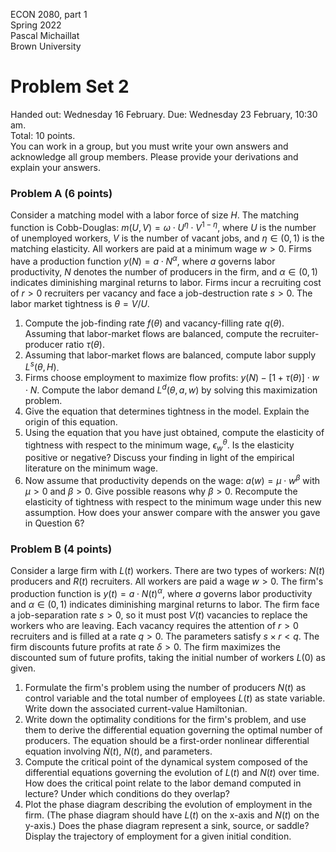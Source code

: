 ECON 2080, part 1  
Spring 2022  
Pascal Michaillat  
Brown University

# Problem Set 2

Handed out: Wednesday 16 February. Due: Wednesday 23 February, 10:30 am.  
Total: 10 points.  
You can work in a group, but you must write your own answers and acknowledge all group members. Please provide your derivations and explain your answers.

### Problem A (6 points)

Consider a matching model with a labor force of size $H$. The matching function is  Cobb-Douglas:  $m(U,V) = \omega \cdot U^{\eta} \cdot V^{1-\eta}$, where $U$ is the number of unemployed workers, $V$ is the number of vacant jobs, and $\eta\in (0,1)$ is the matching elasticity. All workers are paid at a minimum wage $w>0$. Firms have a production function $y(N) = a \cdot N^{\alpha}$, where $a$ governs labor productivity, $N$ denotes the number of producers in the firm, and $\alpha \in (0,1)$ indicates diminishing marginal returns to labor. Firms incur a recruiting cost of $r > 0$ recruiters per vacancy and face a job-destruction rate $s > 0$. The labor market tightness is $\theta = V/U$.

1. Compute the job-finding rate $f(\theta)$ and vacancy-filling rate $q(\theta)$. Assuming that labor-market flows are balanced, compute the recruiter-producer ratio $\tau(\theta)$.
2. Assuming that labor-market flows are balanced, compute labor supply $L^s(\theta,H)$.
3. Firms choose employment to maximize flow profits: $y(N) - [1+\tau(\theta)] \cdot w \cdot N$. Compute the labor demand $L^d(\theta,a,w)$ by solving this maximization problem.
4. Give the equation that determines tightness in the model. Explain the origin of this equation.
5. Using the equation that you have just obtained, compute the elasticity of tightness with respect to the minimum wage, $\epsilon^{\theta}_w$. Is the elasticity positive or negative? Discuss your finding in light of the empirical literature on the minimum wage.
6. Now assume that productivity depends on the wage: $a(w) = \mu \cdot w^{\beta}$ with $\mu>0$ and $\beta>0$. Give possible reasons why $\beta>0$. Recompute the elasticity of tightness with respect to the minimum wage under this new assumption. How does your answer compare with the answer you gave in Question 6?

### Problem B (4 points)

Consider a large firm with $L(t)$ workers. There are two types of workers: $N(t)$ producers and $R(t)$ recruiters. All workers are paid a wage $w>0$. The firm's production function is  $y(t) = a \cdot N(t)^{\alpha}$, where $a$ governs labor productivity and $\alpha \in (0,1)$ indicates diminishing marginal returns to labor. The firm face a job-separation rate $s > 0$, so it must post $V(t)$ vacancies to replace the workers who are leaving. Each vacancy requires the attention of $r > 0$ recruiters and is filled at a rate $q>0$. The parameters satisfy $s\times r<q$. The firm discounts future profits at rate $\delta>0$. The firm maximizes the discounted sum of future profits, taking the initial number of workers $L(0)$ as given.

1. Formulate the firm's problem using the number of producers $N(t)$ as control variable and the total number of employees $L(t)$ as state variable. Write down the associated current-value Hamiltonian.
2. Write down the optimality conditions for the firm's problem, and use them to derive the differential equation governing the optimal number of producers. The equation should be a first-order nonlinear differential equation involving $\dot{N}(t)$, $N(t)$, and parameters.
3. Compute the critical point of the dynamical system composed of the differential equations governing the evolution of $L(t)$ and $N(t)$ over time. How does the critical point relate to the labor demand computed in lecture? Under which conditions do they overlap?
4. Plot the phase diagram describing the evolution of employment in the firm. (The phase diagram should have $L(t)$ on the x-axis and $N(t)$ on the y-axis.) Does the phase diagram represent a sink, source, or saddle? Display the trajectory of employment for a given initial condition.

